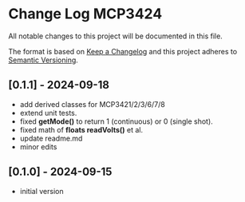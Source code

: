 # Change Log MCP3424

All notable changes to this project will be documented in this file.

The format is based on [Keep a Changelog](http://keepachangelog.com/)
and this project adheres to [Semantic Versioning](http://semver.org/).


## [0.1.1] - 2024-09-18
- add derived classes for MCP3421/2/3/6/7/8
- extend unit tests.
- fixed **getMode()** to return 1 (continuous) or 0 (single shot).
- fixed math of **floats readVolts()** et al.
- update readme.md
- minor edits

## [0.1.0] - 2024-09-15
- initial version

